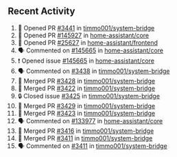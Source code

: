 ## Recent Activity

<!--START_SECTION:activity-->
1. 💪 Opened PR [#3441](https://github.com/timmo001/system-bridge/pull/3441) in [timmo001/system-bridge](https://github.com/timmo001/system-bridge)
2. 💪 Opened PR [#145927](https://github.com/home-assistant/core/pull/145927) in [home-assistant/core](https://github.com/home-assistant/core)
3. 💪 Opened PR [#25627](https://github.com/home-assistant/frontend/pull/25627) in [home-assistant/frontend](https://github.com/home-assistant/frontend)
4. 🗣 Commented on [#145665](https://github.com/home-assistant/core/issues/145665) in [home-assistant/core](https://github.com/home-assistant/core)
5. ❗ Opened issue [#145665](https://github.com/home-assistant/core/issues/145665) in [home-assistant/core](https://github.com/home-assistant/core)
6. 🗣 Commented on [#3438](https://github.com/timmo001/system-bridge/issues/3438) in [timmo001/system-bridge](https://github.com/timmo001/system-bridge)
7. 🎉 Merged PR [#3428](https://github.com/timmo001/system-bridge/pull/3428) in [timmo001/system-bridge](https://github.com/timmo001/system-bridge)
8. 🎉 Merged PR [#3422](https://github.com/timmo001/system-bridge/pull/3422) in [timmo001/system-bridge](https://github.com/timmo001/system-bridge)
9. 🔒 Closed issue [#3425](https://github.com/timmo001/system-bridge/issues/3425) in [timmo001/system-bridge](https://github.com/timmo001/system-bridge)
10. 🎉 Merged PR [#3429](https://github.com/timmo001/system-bridge/pull/3429) in [timmo001/system-bridge](https://github.com/timmo001/system-bridge)
11. 🎉 Merged PR [#3423](https://github.com/timmo001/system-bridge/pull/3423) in [timmo001/system-bridge](https://github.com/timmo001/system-bridge)
12. 🗣 Commented on [#133977](https://github.com/home-assistant/core/issues/133977) in [home-assistant/core](https://github.com/home-assistant/core)
13. 🎉 Merged PR [#3416](https://github.com/timmo001/system-bridge/pull/3416) in [timmo001/system-bridge](https://github.com/timmo001/system-bridge)
14. 🎉 Merged PR [#3411](https://github.com/timmo001/system-bridge/pull/3411) in [timmo001/system-bridge](https://github.com/timmo001/system-bridge)
15. 🗣 Commented on [#3411](https://github.com/timmo001/system-bridge/issues/3411) in [timmo001/system-bridge](https://github.com/timmo001/system-bridge)
<!--END_SECTION:activity-->
